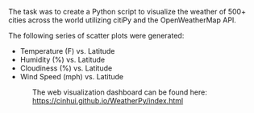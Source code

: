 The task was to create a Python script to visualize the weather of 500+ cities across the world utilizing citiPy and the OpenWeatherMap API.

The following series of scatter plots were generated:

<ul>
  <li>Temperature (F) vs. Latitude</li>
  <li>Humidity (%) vs. Latitude</li>
  <li>Cloudiness (%) vs. Latitude</li>
  <li>Wind Speed (mph) vs. Latitude</li>
<ul>

The web visualization dashboard can be found here:
<a href="https://cinhui.github.io/WeatherPy/index.html">https://cinhui.github.io/WeatherPy/index.html</a>

